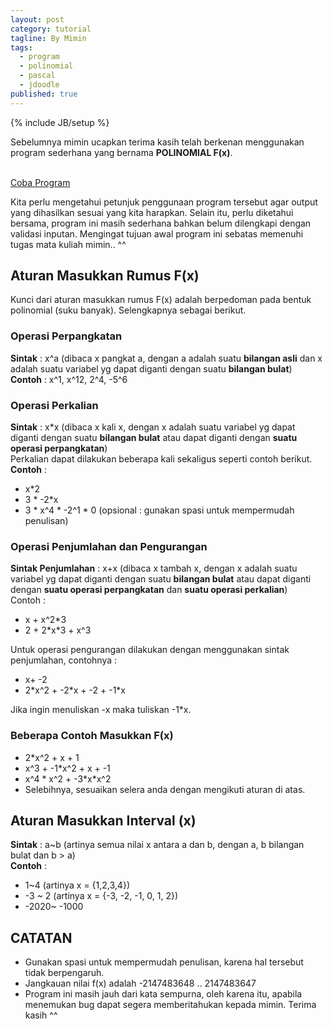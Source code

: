 ```yaml
---
layout: post
category: tutorial
tagline: By Mimin
tags:
  - program
  - polinomial
  - pascal
  - jdoodle
published: true
---
```

{% include JB/setup %}

Sebelumnya mimin ucapkan terima kasih telah berkenan menggunakan program sederhana yang bernama **POLINOMIAL F(x)**.  

<br/>
<a href="#" class="btn btn-danger">Coba Program<span class="glyphicon glyphicon-eye-open" style="margin-left: 5px;"></span></a>
<br/>  

Kita perlu mengetahui petunjuk penggunaan program tersebut agar output yang dihasilkan sesuai yang kita harapkan. Selain itu, perlu diketahui bersama, program ini masih sederhana bahkan belum dilengkapi dengan validasi inputan. Mengingat tujuan awal program ini sebatas memenuhi tugas mata kuliah mimin.. ^^

## Aturan Masukkan Rumus F(x)
Kunci dari aturan masukkan rumus F(x) adalah berpedoman pada bentuk polinomial (suku banyak). Selengkapnya sebagai berikut.
### Operasi Perpangkatan
**Sintak** : x^a (dibaca x pangkat a, dengan a adalah suatu **bilangan asli** dan x adalah suatu variabel yg dapat diganti dengan suatu **bilangan bulat**)  
**Contoh** : x^1, x^12, 2^4, -5^6
### Operasi Perkalian
**Sintak** : x\*x (dibaca x kali x, dengan x adalah suatu variabel yg dapat diganti dengan suatu **bilangan bulat** atau dapat diganti dengan **suatu operasi perpangkatan**)  
Perkalian dapat dilakukan beberapa kali sekaligus seperti contoh berikut.  
**Contoh** :  
+ x\*2
+ 3 \* -2\*x
+ 3 * x^4 * -2^1 * 0 (opsional : gunakan spasi untuk mempermudah penulisan)    

### Operasi Penjumlahan dan Pengurangan
**Sintak Penjumlahan** : x\+x (dibaca x tambah x, dengan x adalah suatu variabel yg dapat diganti dengan suatu **bilangan bulat** atau dapat diganti dengan **suatu operasi perpangkatan** dan **suatu operasi perkalian**)  
Contoh :    
* x + x^2\*3
* 2 + 2\*x\*3 + x^3    

Untuk operasi pengurangan dilakukan dengan menggunakan sintak penjumlahan, contohnya :   
* x+ -2
* 2\*x^2 + -2\*x + -2 + -1\*x    

Jika ingin menuliskan -x maka tuliskan -1\*x.

### Beberapa Contoh Masukkan F(x)
- 2\*x^2 + x + 1
- x^3 + \-1\*x^2 + x + -1
- x^4 \* x^2 + -3\*x\*x^2
- Selebihnya, sesuaikan selera anda dengan mengikuti aturan di atas.


## Aturan Masukkan Interval (x)
**Sintak** : a~b (artinya semua nilai x antara a dan b, dengan a, b bilangan bulat dan b > a)  
**Contoh** :  
- 1~4 (artinya x = {1,2,3,4})
- \-3 ~ 2 (artinya x = {-3, -2, -1, 0, 1, 2})
- \-2020~ -1000   

## CATATAN
- Gunakan spasi untuk mempermudah penulisan, karena hal tersebut tidak berpengaruh.
- Jangkauan nilai f(x) adalah \-2147483648 .. 2147483647
- Program ini masih jauh dari kata sempurna, oleh karena itu, apabila menemukan bug dapat segera memberitahukan kepada mimin. Terima kasih ^^

